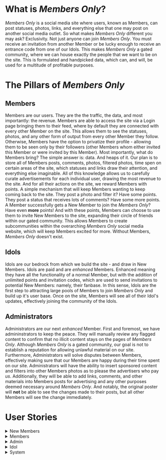 # What is *Members Only*?

*Members Only* is a social media site where users, known as Members, can post statuses, photos, links, and everything else that one may post on another social media outlet. So what makes *Members Only* different you may ask? Exclusivity. Not just anyone can join *Members Only*. You must receive an invitation from another Member or be lucky enough to receive an entrance code from one of our Idols. This makes *Members Only* a gated community, where we can house exactly the people that we want to be on the site. This is formulated and handpicked data, which can, and will, be used for a multitude of profitable purposes. 

# The Pillars of *Members Only*

## Members

Members are our users. They are the the traffic, the data, and most importantly: the revenue. Members are able to access the site via a Login page bringing them to their feed, where by default they are connected with every other Member on the site. This allows them to see the statuses, photos, and any other form of output from every other Member they follow. Otherwise, Members have the option to privatize their profile - allowing them to be seen only by their followers (other Members whom either invited this Member or were invited by this Member). Most importantly, what do Members bring? The simple answer is: data. And heaps of it. Our plan is to store all of Members posts, comments, photos, filtered photos, time spen on certain areas of the site, which statuses and links draw their attention, and everything else imaginable. All of this knowledge allows us to carefully curate advertisements for each individual user, drawing the most revenue to the site. And for all their actions on the site, we reward Members with points. A simple mechanism that will keep Members wanting to keep coming back to the site. They post a photo and filter it? Have some points. They post a status that receives lots of comments? Have some more points. A Member successfully gets a New Member to join the *Members Only*? Have even **more** points! And with these points, Members can choose to use them to invite New Members to the site, expanding their circle of friends within our gated community. This allows Members to create subcommunities within the overarching *Members Only* social media website, which will keep Members excited for more. Without Members, *Members Only* doesn't exist. 

## Idols

Idols are our bedrock from which we build the site - and draw in New Members. Idols are paid and are *enhanced* Members. Enhanced meaning they have all the functionality of a normal Member, but with the addition of unlimited points and invitation codes, which are used to send invitations to potential New Members: namely, their fanbase. In this sense, Idols are the first step to attracting large pools of Members to join *Members Only* and build up it's user base. Once on the site, Members will see all of their Idol's updates, effectively joining the community of the Idols. 

## Administrators

Administrators are our next *enhanced* Member. First and foremost, we have admininstrators to keep the peace. They will manually review any flagged content to confirm that no illicit content stays on the pages of *Members Only*. Although *Members Only* is a gated community, our goal is not to establish a reputation for allowing unlawful material on our site. Furthermore, Administrators will solve disputes between Members, effectively making sure that our Members are happy during their time spent on our site. Administrators will have the ability to insert sponsored content and filters into other Members photos as to please the advertisers who pay *us*. Additionally, they will be able to add links, comments, and other materials into Members posts for advertising and any other purposes deemed necessary around *Members Only*. And notably, the original poster will **not** be able to see the changes made to their posts, but all other Members will see the change immediately. 

# User Stories

<details>
<summary>New Members</summary>
 
### 1. New Member Signs Up For *Members Only* From Invitation Link
Josh receives a link from a friend to join *Members Only*. Naturally, Josh is very excited and is eager to join the site. Josh finds the link in an email from *Members Only* and selects it. He is now brought to a *Members Only* webpage that asks him to confirm that he wants to join *Members Only*. Josh selects the "Yes" button, confirming he wants to join *Members Only*. Upon accepting, he is brought to a Sign Up webpage. The page consists ofa form, with required fields of: First Name, Last Name, Street Address, City/Town, Zip Code, Country (U.S. only), Email Address, and a Password. Josh will then select a checkbox confirming that he accepts the Terms and Conditions of *Members Only*. Finally, Josh will select the "Submit" button, and he is sent a confirmation email to confirm his sign up at *Members Only*. Josh will need to go to this email and select the account confirmation link, finalizing the creation of his account and bringing him to his own *Members Only* account webpage. In order to continue use of *Members Only*, Josh will need to enter his credit card details and confirm a charge. 
 - Non-Functional Aspects:
   - Web Server receives form submission
   - Web Server sends to Node.js backend
   - Node.js backend sends automated email
   - Member's data get sends to database through interface calls

### 2. New Member Signs Up For *Members Only* From Invitation Code
Brianna manages to get her hands on an invitation code to *Members Only* from one of her favorite Idols. To use this, Brianna navigates to the *Members Only* site and is brought to the Login page. Brianna will select "Sign Up With Invitation Code". Upon selecting this, Brianna is brought to a new webpage where she is asked to enter her code. Brianna will enter the code correctly and then select a "Submit" button. Afterwards, she will be brought through the same account creation process as described previously. 
 - Non-Functional Aspects:
   - Web Server receives form submission
   - Web Server sends to Node.js backend
   - Node.js backend sends automated email
   - Member's data get sends to database through interface calls

### 3. New Member's Invitation Link Expires
Liam receives an invitation link to *Members Only*. However, he is very busy and forgets to about it for more than 4 days. Because of this, the email link will expire, and he will lose this opportunity to join the site. To be able to join again he will have to be sent another invitation link. 
 - Non-Functional Aspects:
   - Node.js backend keeps track of how long unnaccepted invitation has been sent out
   - Node.js backend terminates validity of invitation instance

### 4. New Member Confirms Credit Card Details
Upon successful creation of her account, Catherine will need to enter her credit card details in order to confirm her identity. Upon successful account creation, Catherine receives an email to confirm her payment details. Catherine will select this link, bringing her to a form on the *Members Only* website. The form has required fields of a valid 16-digit credit card number, her full name, expiration date, and 3-digit CVV. Catherine will then select "Submit". Once approved, she will be brought to her *Members Only* account page.
 - Non-Functional Aspects:
   - Web Server receives form submission
   - Web Server sends to Node.js backend
   - Member's data get sends to database through interface calls

### 5. New Member Confirms Credit Card Charge
After Catherine successfully confirms her credit card information, she will be charged a random amount between $0.20 and $0.45 that she will need to confirm on the *Members Only*. Catherine will receive an email shortly after submitting her credit details, notifying her that her credit card has been charged for the first time. Catherine will need to confirm the amount charged by *Members Only*. After confirming the charge, Catherine will navigate to the notification email from *Members Only*. Catherine will select the hyperlink in the email, bringing her to a form with an entry field for the value of the charge. Catherine will then enter the correct charge amount and select "Submit". Upon submitting the correct amount, she is brought back to her *Members Only* page as a verified Member. Otherwise, she will be asked to resubmit the correct amount she was charged, and will be locked out after 3 failed attempts.
 - Non-Functional Aspects:
   - Node.js backend sends automated credit card charge using Stripe.js
   - Web Server receives charge amount input
   - Node.js receives input and validates it is the same as amount charged

</details>


<details>
<summary>Members</summary>

### 6. Member Logs in to *Members Only*
Johnson wants to log into *Members Only* and check his feed. To do this, Johnson will navigate to the *Members Only* homepage, which includes a login for existing users form. Johnson will enter his email address and correct password associated with his *Members Only* account. Johnson will then select "Login". If the correct email/password combination are entered, he will then be redirected to his *Members Only* feed. 
- Non-functional Aspects:
   - Web Server receives form submission
   - Node.js backend receives login request and validates credentials

### 7. Member Updates Credit Card Information
Alex must be logged into *Members Only*. From the homepage, he will select "Settings" and be redirected to a *Members Only* webpage. He will then select "Change Payment Details". Alex will now need to confirm his new credit card details [SEE #4]. He will also need to confirm a credit charge [SEE #5].
 - Non-Functional Aspects:
   - Web Server receives form submission
   - Web Server sends to Node.js backend
   - Node.js backend accesses database through interface calls to update information associated with particular Member

### 8. Member Confirms Tri-Monthly Credit Card Charge
Every 3 months, Alex will receive a random credit card charge between the amounts $0.20 and $0.45. He will receive an automated email at specified time period asking him to validate the charge made to his account. He will then select the link within the email. For confirming a credit card charge [SEE # 5]. This must be done within 4 days of receiving the original email. If done correctly, Alex will be able to continue using *Members Only* until his next Tri-Monthly charge.
- Non-Functional Aspects:
   - Node.js backend sends automated credit card charge using Stripe.js
   - Web Server receives charge amount input
   - Node.js receives input and validates it is the same as amount charged

### 9. Member Fails to Confirm Tri-Monthly Charge Before Expiration
Alex does not enter the correct charge amount before expiration (4 days), and is blocked from using *Members Only*. When Alex tries to access *Members Only*, they are directed to a page asking to send an additional charge. Alex selects "Confirm" button. Alex's credit card is charged a random amount between $0.20 and $0.45. Alex receives another email and selects the link within the email. They are redirected to *Member's Only* where they enter the correct charge amount. Alex's use of *Members Only* is restored.
- Non-Functional Aspects:
   - Node.js backend sends automated credit card charge using Stripe.js
   - Web Server receives charge amount input
   - Node.js receives input and validates it is the same as amount charged

### 10. Member Posts a Status Update on Personal Profile
Alex will select an option on their profile page that reads "Create New Post". He will then be met with a textbox popup where he may enter text and/or hyperlinks. If entering a hyperlink, Alex will select the "URL Shortener" button, where he will proceed to enter the full URL. Once finished editing his status update, Alex will select "Post". The URL will appear in shortened form upon posting his status update.

- Non-Functional Aspects:
   - Web Server receives new post
   - Node.js backend receives post information and posts it
   - Node.js backend uses database interface to update post table with new post 

### 11. Member Leaves Comment on Other Member's Status
Alex sees their friend’s status on their profile feed. Alex will select the "Comment" button that appears on the bottom of their friend’s post. Alex will be met with a textbox popup, in which he will type his comment. Once finished, he will select the "Post" button. 
- Non-functional Aspects:
   - Web Server receives new post
   - Node.js backend receives comment information and posts it
   - Node.js backend uses database interface to update comment table with new post 

### 12. Member Invites a Potential New Member to *Members Only*
Alex navigates to the “Invite New Member” button on the *Members Only* homepage to invite his friend Marisa. He will be redirected to a new webpage with a form, with required fields of potential New Member's valid email address, name, and optional dropdown menu of "How You Know This Person". He will then fill in the required fields with Marisa's details, and select "Submit". 1000 points are removed from Alex's account. 
- Non-functional Aspects
   - Web Server receives request to send a new invitation link
   - Node.js backend processes request and sends an automated email with link
   - Node.js backend keeps track of how long invitation has been out for
   
#### 12a. Potential New Member Accepts Invitation
Marisa receives an email from *Members Only* to join. She selects the hyperlink in the email, and is brought to a webpage asking to confirm joing *Members Only*. She selects "Yes". For signup details [SEE #1]. Alex receives 50 points. 
#### 12b. Potential New Member Lets Invitation Link Expire
Marisa receives an email from *Members Only* to join. She does not see the email, or does not want to join *Members Only*. After 4 days, the link expires. Alex loses an additional 100 points. 

### 13. Member Posts Photo to Profile
From their profile page, Alex selects "Post Photo". Alex is met with a popup window, where he navigates to the photo he wishes to post. He confirms the photo, and is able to enter additional text to the post within a textbox. Once complete, Alex selects "Post".
- Non-functional Aspects:
   - Web Server receives new post and photo
   - Node.js backend receives post information and posts it
   - Node.js backend uses database interface to update post table with new post
   - Node.js backend uses database interface to update photo table with new photo

### 14. Member Edits Photo Before Posting
Alex will go through the "Member Posts Photo to Profile" process [SEE # 13], but immediately after choosing his photo he will instead select "Filter Photo". Alex will now be able to scroll through various premade filters available on *Members Only*. Alex will choose a filter that will be applied to their photo, and continue the photo posting process.
- Non-functional Aspects:
   - Web Server receives new post and photo
   - Node.js backend receives post information and posts it
   - Node.js backend uses database interface to update post table with new post 
   - Node.js backend uses database interface to update photo table with new photo
   - Node.js backend uses database interface to update filtered photo table with new photo

#### 15. Member Removes Photo Filter
Alex navigates to his profile page and selects the photo he wishes to remove the filter on. Alex selects “Photo Options”. Alex then selects "Remove Filter". The filter is then removed from the photo. Alex is then prompted to confirm their changes. Alex will select "Confirm".
- Non-functional Aspects:
   - Web Server receives new post and photo
   - Node.js backend receives post information and posts it
   - Node.js backend uses database interface to update post table with new post 
   - Node.js backend uses database interface to update photo table with new photo
   - Node.js backend uses database interface to update filtered photo table with new photo

#### 16. Member Adds Sponsored Content to Photo
Alex will go through the "Member Posts Photo to Profile" process [SEE # 13], but immediately after choosing his photo he will instead select "Add Sponsored Content". Alex will have the choice of the items currently available on *Members Only*, and can drag and drop them onto his photo. Once finished, Alex will confirm changes by clicking "Confirm". 
- Non-functional Aspects:
   - Web Server receives new post and photo
   - Node.js backend receives post information and posts it
   - Node.js backend uses database interface to update post table with new post 
   - Node.js backend uses database interface to update photo table with new photo
   - Node.js backend uses database interface to update filtered photo table with new photo
   
### 17. Member Flags Photo As Inappropriate/Illegal
Alex is browsing *Members Only* and comes across a photo they believe to be inappropriate
and/or illegal. Alex proceeds to select the “Report” button under said photo. They are then
prompted with a textbox asking for comments on reasoning for reporting the photo. Alex enters
details on why they believe the content to be inappropriate and/or illegal. Alex proceeds to
select the “Confirm” button under the textbox. After selecting confirm, Alex is returned to the
homepage of *Members Only*. 
After hitting confirm, the web server receives the report. The web server sends the report to
backend services. Backend services will process the report, and send to Administrators for
further action.

### 18. Member Forgets Password/Inputs Invalid Password
Johnson wants to log into *Members Only*, but has forgotten his password. He will select the button "Forgot Password". This will redirect him to a different form on the *Members Only* website where he will fill enter the required fields of his email address and full name. Johnson will then be sent an email with a link to reset his password. Johnson will select the link, and be redirected to a *Members Only* webpage. He will be required to enter a new password in one textbox, and confirm his password in a second textbox. He will then select "Submit". If the passwords match, Johnson's password is successfully changed and he is redirected to a webpage confirming successful password change. 
- Non-functional Aspects:
   - Web Server receives form submission
   - Node.js backend receives login request and rejects credentials

### 19. Member Forgets Email/Inputs Invalid Email
Johnson directs himself to the *Members Only* homepage and tries to log into his account. However, Johnson has forgotten the email address associated with his account. Johnson will select "Forgot Email" and be redirected to a form where he must enter his full name and address. After filling in these details, he will select "Submit". If the name and address match a Member at *Members Only*, Johnson will be redirected to a webpage providing his email associated with *Members Only*. 
- Non-functional Aspects:
   - Web Server receives form submission
   - Node.js backend receives login request and rejects credentials

### 20. Member Changes Password
Larry wants to change his password, for security reasons. Larry will select "Settings" from any *Members Only* webpage. Larry will then select "Change Password". Larry will be brought to a separate page where he will be prompted to enter his current password, new password, and confirmation of new password. Larry will then select "Confirm" and the system will verify that the new passwords are identical and current password is correct. If everything is correct, Larry will be redirected back to his *Members Only* feed confirming change of password. If new passwords do not match, he will be met with an error and need to resubmit.  
- Non-functional Aspects:
   - Web Server receives form submission
   - Node.js backend receives new password
   - Node.js uses database interface to update values associated with Member

### 21. Member Changes Visibility Settings 
Danny wants to hide his activity from non-followers on *Members Only*. To do this, Danny will select the "Settings" buttom from any *Members Only* webpage. From here, he will select "Visibility" where he will find a toggle button. He will select the button, changing his profile from "Non-Private" to "Private".privatized profile. This will hide his activity from non-followers.
- Non-functional Aspects:
   - Web Server receives change of privacy request
   - Node.js backend receives request
   - Node.js uses database interface to update values associated with Member
   
### 22. Member Unfollows Another Member
Alex has decided he no longer wants to see Brian's updates on *Members Only* because his posts are annoying. Thankfully, Alex did not invite Brian so he can do this. Alex navigates to Brian's profile page where they select the "Unfollow" button on Brian's page. Alex is then met with a confirmation popup, "Are you sure you want to unfollow **Brian**?". They confirm their choice to unfollow Brian by selecting the "Yes" button. Alex is then redirected to the *Members Only* homepage. Alex can no longer see any of Brian's updates - which he is very happy about. 

### 23. Member Blocks Another Member
Jessica has just broken with Alex, and Alex has been sending threatening messages to Jessica. He won't leave her alone on *Member's Only*. She has decided that it's in her best interest to block Alex. Jessica navigates to Alex's profile page on *Members Only*. She selects the "Block" button on Alex's page, where she is met with a confirmation popup with an optional "Reason For Blocking" textbox. Jessica decides to give the details of her experience in this textbox. She then confirms "Are you sure you want to block **Alex**? **This action cannot be undone.**" Jessica selects the "Yes" confirmation button. She is returned to the *Member's Only* homepage, and all communication between Jessica and Alex is blocked.
- Non-functional Aspects:
   - Web Server receives block request
   - Node.js backend receives block request
   - Node.js uses blocks data communication between these two Members

### 24. Member Reports Another Member
Phil wants to report another Member on *Members Only* for an offensive action. Phil will navigate to the perpetrator's *Members Only* profile page. He will then select "Report Member". Phil will be redirected to a webpage with a textbox where Phil will enter the details of his report. Phil will then select "Submit". The details of the report will be forwarded to the Administrators of *Members Only* for further review.
- Non-functional Aspects:
   - Web Server receives block request
   - Node.js backend receives block request
   - Node.js uses blocks data communication between these two Members
   - Node.js sends report to Admins

</details>

<details>
<summary>Admin</summary>

### 25. Administrator Removes Member's Access to *Members Only*
Administrator Ava is working through checking the flagged content on the *Members Only* and she encounters the profile of Jonas (a Member) who was flagged for posting inappropriate content.  Ava directs herself to view Jonas’s profile. From there, she may review all the flagged content on his profile and come to a conclusion on whether or not Jonas should be removed or not from *Members Only*.  Ava concludes that Jonas must be removed for violating the site’s posting policy. She selects the “Remove Member” button via the Jonas' profile page, with a confirmation window pop-up. She selects "Confirm. Jonas is removed from *Members Only* and his content is no longer viewable. Jonas receives an email notifying him of this action.
- Non-functional Aspects:
   - Web Server receives removal request
   - Node.js backend receives removal request
   - Node.js disallows Member's credentials to be used to login

### 26. Administrator Removes Content Flagged as Inappropriate/Illegal
Administrator Ava is working through checking the flagged content on *Members Only* and receives a report of inappropriate content in the form of a flagged photo. Ava directs herself to review the flagged photo, and she must come to a conclusion on whether the photo should be removed or not. She deems the content inappropriate/illegal, and proceeds to remove the photo. She selects the “Remove Post/Photo” button on the webpage of the photo, causing a confirmation popup to occur. She selects "Confirm", and the content is removed from *Members Only*.
- Non-functional Aspects:
   - Web Server receives removal request
   - Node.js backend receives removal request
   - Node.js uses database interface to remove data from the site

### 27. Administrator Edits Member's Photo
Administrator Andrew wants to make *Members Only* more visually pleasing. He decides he wants to edit a member’s photo to add a filter in the hopes that it would increase web traffic to the site. First, Andrew directs himself to the webpage containing the photo he wants to edit, on Member Curtis' page. He proceeds to edit the photo [SEE #14-16]. After making the necessary revisions, he selects the "Confirm" button, altering the photo. Curtis will not see the changed content on his own profile but rather what he originally posted - while all other Members of *Members Only* will see the altered photo.
- Non-functional Aspects:
   - Web Server receives new post and photo
   - Node.js backend receives post information and posts it
   - Node.js backend uses database interface to update post table with new post 
   - Node.js backend uses database interface to update photo table with new photo
   - Node.js backend uses database interface to update filtered photo table with new photo

</details>

<details>
<summary>Idol</summary>

### 28. Idol Has All Privileges of a Member
Tony loves using *Members Only*, and as a popular social media figure, he has the designation as an Idol. Due to this, he has all the privileges of a Member [SEE# 6-24].  Addtionally, he has access to unlimited invitations and unlimited invitation codes. Notably, he also has unlimited *Members Only* points.

### 29. Idol Invites a New Member
Tony, an idol, wants to contribute to the web site’s overall member base count by inviting new members to the site.  He does this to increase the web traffic to Member’s Only and increase his own revenue.  As a Member, he may send an invitation via email [SEE# 12]. The alternate mode of invitation is via invitation code. Tony may receive invitation codes by selecting "Invitation Code Generation", which will generate a new random invitation code that is valid for 30 days.
- Non-functional Aspects
   - Web Server receives request to send a new invitation link
   - Node.js backend processes request and sends an automated email with link
   - Node.js backend keeps track of how long invitation has been out for

### 30. Idol Visibility
Idols are the *faces* of *Members Only*, and as such need to be highly visible. Thus, Idols do not have a visibility toggle option like Members. we want it to be the case that all members should be allowed to see their profiles.

</details>

<details>
<summary>System</summary>
 
### 31. System Deducts Points From Member  
The backend receives a request from the frontend. The backend sent a request to the credit card company using a credit card software.
If the credit card is denied, the system freezes the member’s account and changes the permission of the member in a database. 
If the request is successful, the database finds the matched member and takes a point off. Then the system sends updated point information to the frontend. The frontend updates the point information in a local storage and Alex will recoginize the changes.

### 32. System Awards Points To Member  
Alex’s invitation is accepted or he makes positive actions. The backend receives a request. The database finds the matched member information in a database and updates the matched member's information. The system sends updated point information to the frontend. The system updates the point information in a local storage and Alex will recognize the changes. 

### 33. System Receives Login Request From Frontend 
A frontend sends a login request to a backend. The backend gets a request that contains user information. The backend stores a member's current IP address into the database. The backend confirms whether the information given is matched with one of the user data in the database. The backend sends tokens and matched user information to the frontend. 

### 34. System Receives Logout Request From Frontend   
 Alex selects the “Logout” button from frontend. Frontend detects when the “Logout” button is selected. The frontend sends Alex’s sign out time to backend. Backend stores Alex's logout time. Frontend removes the session data in local storage. The frontend redirects Alex to a landing page. 

### 35. System Receives Registration Request From Frontend 
A potential member(Bob) fills out a registration form and selects the “Register” button. The backend receives a request that contains a potential New Member’s information.
If the credit card information already exists, the backend sends an error to the frontend  and bob checks the error . If the credit card information does not exist in the database, The system checks the given credit card information is valid using credit card software. If the data is valid, the system stores new user information into the database. The frontend redirects Bob to a login page. 
If the data is NOT valid, the backend sends an error to the frontend and Bob checks the error. 

### 36. System Retains Member's Actions (Interests)
Alex performs specific expected actions. The frontend detects an item being selected when a member selects a specific post or recognizes an item(content) on the current screen (if a member stays longer than a particular second at the same page without scrolling down or going out to other pages). The frontend sends the item(content) information to the backend. The backend receives the data and stores them in the database.

### 37. System Converts URL to Shortened URL 
The frontend sends the request to a backend. Then the frontend sends a request to the backend with original URL information. The backend receives the request and uses a hash function to generate a shortened URL. The system saves the shortened URL into the database. The system sends the shortened URL to the frontend. In the case of the system can't perform shortening, it will use the original URL. 
</details>
